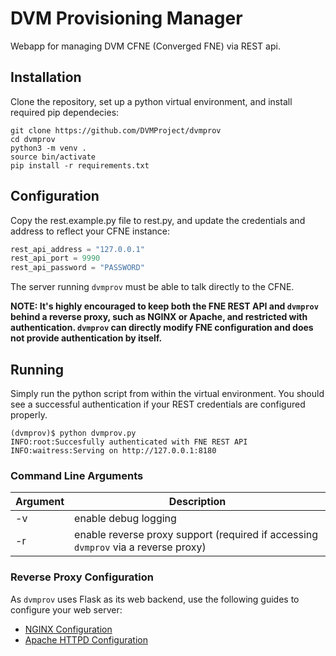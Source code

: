 # DVM Provisioning Manager

Webapp for managing DVM CFNE (Converged FNE) via REST api.

## Installation
Clone the repository, set up a python virtual environment, and install required pip dependecies:
```console
git clone https://github.com/DVMProject/dvmprov
cd dvmprov
python3 -m venv .
source bin/activate
pip install -r requirements.txt
```

## Configuration
Copy the rest.example.py file to rest.py, and update the credentials and address to reflect your CFNE instance:
```py
rest_api_address = "127.0.0.1"
rest_api_port = 9990
rest_api_password = "PASSWORD"
```
The server running `dvmprov` must be able to talk directly to the CFNE. 

**NOTE: It's highly encouraged to keep both the FNE REST API and `dvmprov` behind a reverse proxy, such as NGINX or Apache, and restricted with authentication. `dvmprov` can directly modify FNE configuration and does not provide authentication by itself.**

## Running
Simply run the python script from within the virtual environment. You should see a successful authentication if your REST credentials are configured properly.
```console
(dvmprov)$ python dvmprov.py
INFO:root:Succesfully authenticated with FNE REST API
INFO:waitress:Serving on http://127.0.0.1:8180
```
### Command Line Arguments
| Argument | Description |
| ----------- | ----------- |
| -v | enable debug logging |
| -r | enable reverse proxy support (required if accessing `dvmprov` via a reverse proxy) |

### Reverse Proxy Configuration
As `dvmprov` uses Flask as its web backend, use the following guides to configure your web server:
- [NGINX Configuration](https://flask.palletsprojects.com/en/3.0.x/deploying/nginx/)
- [Apache HTTPD Configuration](https://flask.palletsprojects.com/en/3.0.x/deploying/apache-httpd/)

